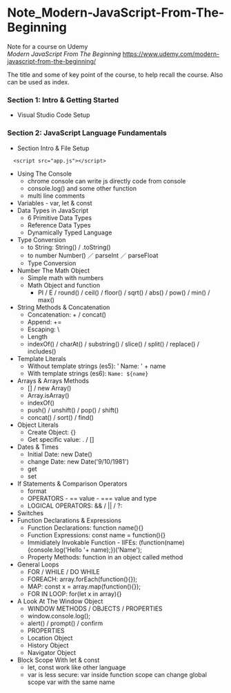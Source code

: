 # Note_Modern-JavaScript-From-The-Beginning

Note for a course on Udemy
</br>
*Modern JavaScript From The Beginning* https://www.udemy.com/modern-javascript-from-the-beginning/

The title and some of key point of the course, to help recall the course. Also can be used as index.
### Section 1: Intro & Getting Started
- Visual Studio Code Setup

### Section 2: JavaScript Language Fundamentals
- Section Intro & File Setup
```
  <script src="app.js"></script>
```
- Using The Console
	- chrome console
			can write js directly code from console
	-	console.log() and some other function
  - multi line comments
- Variables - var, let & const
- Data Types in JavaScript
	- 6 Primitive Data Types
	- Reference Data Types
	- Dynamically Typed Language
- Type Conversion
	- to String: String() / .toString()
	-	to number Number() ／ parseInt ／ parseFloat
	-	Type Conversion
- Number The Math Object
	-	Simple math with numbers
	-	Math Object and function
		- PI / E / round() / ceil() / floor() / sqrt() / abs() / pow() / min() / max()
- String Methods & Concatenation
	- Concatenation: + / concat()
	- Append: +=
	- Escaping: \
	- Length
	- indexOf() / charAt() / substring() / slice() / split() / replace() / includes()
- Template Literals
	-	Without template strings (es5): ' Name: ' + name
	-	With template strings (es6): `Name: ${name}`
- Arrays & Arrays Methods
	- [] / new Array()
	- Array.isArray()
	- indexOf()
	- push() / unshift() / pop() / shift()
	- concat() / sort() / find()
- Object Literals
	-	Create Object: {}
	- Get specific value: . / []
- Dates & Times
	-	Initial Date: new Date()
	-	change Date: new Date('9/10/1981')
	-	get
	-	set
- If Statements & Comparison Operators
	-	format
  - OPERATORS
		- == value
		- === value and type
  - LOGICAL OPERATORS: && / || / ?:
- Switches
- Function Declarations & Expressions
	-	Function Declarations: function name(){}
  - Function Expressions: const name = function(){}
  - Immidiately Invokable Function - IIFEs: (function(name){console.log('Hello '+ name);})('Name');
  - Property Methods: function in an object called method
- General Loops
	-	FOR / WHILE / DO WHILE
  - FOREACH: array.forEach(function(){});
  - MAP: const x = array.map(function(){});
  - FOR IN LOOP: for(let x in array){}
- A Look At The Window Object
	-	WINDOW METHODS / OBJECTS / PROPERTIES
	- window.console.log();
	- alert() / prompt() / confirm
	- PROPERTIES
	- Location Object
	- History Object
	- Navigator Object
- Block Scope With let & const
	-	let, const work like other language
	-	var is less secure: var inside function scope can change global scope var with the same name
